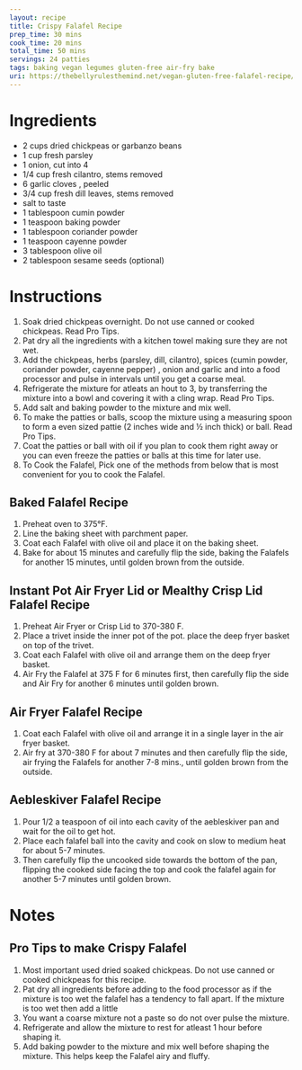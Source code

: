 ```yaml
---
layout: recipe
title: Crispy Falafel Recipe
prep_time: 30 mins
cook_time: 20 mins
total_time: 50 mins
servings: 24 patties
tags: baking vegan legumes gluten-free air-fry bake
uri: https://thebellyrulesthemind.net/vegan-gluten-free-falafel-recipe/
---
```

# Ingredients
* 2 cups dried chickpeas or garbanzo beans
* 1 cup fresh parsley
* 1 onion, cut into 4
* 1/4 cup fresh cilantro, stems removed
* 6 garlic cloves , peeled
* 3/4 cup fresh dill leaves, stems removed
* salt to taste
* 1 tablespoon cumin powder
* 1 teaspoon baking powder
* 1 tablespoon coriander powder
* 1 teaspoon cayenne powder
* 3 tablespoon olive oil
* 2 tablespoon sesame seeds (optional)

# Instructions
1. Soak dried chickpeas overnight. Do not use canned or cooked chickpeas. Read Pro Tips.
2. Pat dry all the ingredients with a kitchen towel making sure they are not wet.
3. Add the chickpeas, herbs (parsley, dill, cilantro), spices (cumin powder, coriander powder, cayenne pepper) , onion and garlic and into a food processor and pulse in intervals until you get a coarse meal.
4. Refrigerate the mixture for atleats an hout to 3, by transferring the mixture into a bowl and covering it with a cling wrap. Read Pro Tips.
5. Add salt and baking powder to the mixture and mix well.
6. To make the patties or balls, scoop the mixture using a measuring spoon to form a even sized pattie (2 inches wide and ½ inch thick) or ball. Read Pro Tips.
7. Coat the patties or ball with oil if you plan to cook them right away or you can even freeze the patties or balls at this time for later use.
8. To Cook the Falafel, Pick one of the methods from below that is most convenient for you to cook the Falafel.

## Baked Falafel Recipe
1. Preheat oven to 375&deg;F.
2. Line the baking sheet with parchment paper.
3. Coat each Falafel with olive oil and place it on the baking sheet.
4. Bake for about 15 minutes and carefully flip the side, baking the Falafels for another 15 minutes, until golden brown from the outside.

## Instant Pot Air Fryer Lid or Mealthy Crisp Lid Falafel Recipe
1. Preheat Air Fryer or Crisp Lid to 370-380 F.
2. Place a trivet inside the inner pot of the pot. place the deep fryer basket on top of the trivet.
3. Coat each Falafel with olive oil and arrange them on the deep fryer basket.
4. Air Fry the Falafel at 375 F for 6 minutes first, then carefully flip the side and Air Fry for another 6 minutes until golden brown.

## Air Fryer Falafel Recipe
1. Coat each Falafel with olive oil and arrange it in a single layer in the air fryer basket.
2. Air fry at 370-380 F for about 7 minutes and then carefully flip the side, air frying the Falafels for another 7-8 mins., until golden brown from the outside.

## Aebleskiver Falafel Recipe
1. Pour 1/2 a teaspoon of oil into each cavity of the aebleskiver pan and wait for the oil to get hot.
2. Place each falafel ball into the cavity and cook on slow to medium heat for about 5-7 minutes.
3. Then carefully flip the uncooked side towards the bottom of the pan, flipping the cooked side facing the top and cook the falafel again for another 5-7 minutes until golden brown.

# Notes
## Pro Tips to make Crispy Falafel
1. Most important used dried soaked chickpeas. Do not use canned or cooked chickpeas for this recipe.
2. Pat dry all ingredients before adding to the food processor as if the mixture is too wet the falafel has a tendency to fall apart. If the mixture is too wet then add a little
3. You want a coarse mixture not a paste so do not over pulse the mixture.
4. Refrigerate and allow the mixture to rest for atleast 1 hour before shaping it.
5. Add baking powder to the mixture and mix well before shaping the mixture. This helps keep the Falafel airy and fluffy.